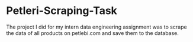 # Petleri-Scraping-Task
The project I did for my intern data engineering assignment was to scrape the data of all products on petlebi.com and save them to the database.
